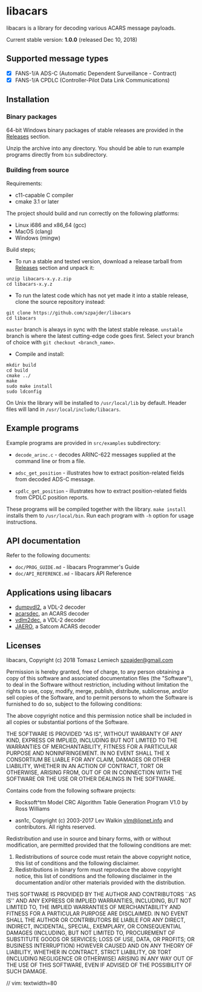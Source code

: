 # libacars

libacars is a library for decoding various ACARS message payloads.

Current stable version: **1.0.0** (released Dec 10, 2018)

## Supported message types

- [X] FANS-1/A ADS-C (Automatic Dependent Surveillance - Contract)
- [X] FANS-1/A CPDLC (Controller-Pilot Data Link Communications)

## Installation

### Binary packages

64-bit Windows binary packages of stable releases are provided in the
[Releases](https://github.com/szpajder/libacars/releases) section.

Unzip the archive into any directory. You should be able to run example programs
directly from `bin` subdirectory.

### Building from source

Requirements:

- c11-capable C compiler
- cmake 3.1 or later

The project should build and run correctly on the following platforms:

- Linux i686 and x86_64 (gcc)
- MacOS (clang)
- Windows (mingw)

Build steps;

- To run a stable and tested version, download a release tarball from
  [Releases](https://github.com/szpajder/libacars/releases) section and unpack it:

```
unzip libacars-x.y.z.zip
cd libacars-x.y.z
```

- To run the latest code which has not yet made it into a stable release, clone
  the source repository instead:

```
git clone https://github.com/szpajder/libacars
cd libacars
```

`master` branch is always in sync with the latest stable release. `unstable`
branch is where the latest cutting-edge code goes first. Select your branch of
choice with `git checkout <branch_name>`.

- Compile and install:

```
mkdir build
cd build
cmake ../
make
sudo make install
sudo ldconfig
```

On Unix the library will be installed to `/usr/local/lib` by default.
Header files will land in `/usr/local/include/libacars`.

## Example programs

Example programs are provided in `src/examples` subdirectory:

- `decode_arinc.c` - decodes ARINC-622 messages supplied at the
  command line or from a file.

- `adsc_get_position` - illustrates how to extract position-related
  fields from decoded ADS-C message.

- `cpdlc_get_position` - illustrates how to extract position-related
  fields from CPDLC position reports.

These programs will be compiled together with the library.  `make install`
installs them to `/usr/local/bin`.  Run each program with `-h` option for
usage instructions.

## API documentation

Refer to the following documents:

- `doc/PROG_GUIDE.md` - libacars Programmer's Guide
- `doc/API_REFERENCE.md` - libacars API Reference

## Applications using libacars

- [dumpvdl2](https://github.com/szpajder/dumpvdl2), a VDL-2 decoder
- [acarsdec](https://github.com/TLeconte/acarsdec/), an ACARS decoder
- [vdlm2dec](https://github.com/TLeconte/vdlm2dec), a VDL-2 decoder
- [JAERO](https://github.com/jontio/JAERO/), a Satcom ACARS decoder

## Licenses

libacars, Copyright (c) 2018 Tomasz Lemiech <szpajder@gmail.com>

Permission is hereby granted, free of charge, to any person obtaining
a copy of this software and associated documentation files (the
"Software"), to deal in the Software without restriction, including
without limitation the rights to use, copy, modify, merge, publish,
distribute, sublicense, and/or sell copies of the Software, and to
permit persons to whom the Software is furnished to do so, subject to
the following conditions:

The above copyright notice and this permission notice shall be
included in all copies or substantial portions of the Software.

THE SOFTWARE IS PROVIDED "AS IS", WITHOUT WARRANTY OF ANY KIND,
EXPRESS OR IMPLIED, INCLUDING BUT NOT LIMITED TO THE WARRANTIES OF
MERCHANTABILITY, FITNESS FOR A PARTICULAR PURPOSE AND
NONINFRINGEMENT. IN NO EVENT SHALL THE X CONSORTIUM BE LIABLE FOR ANY
CLAIM, DAMAGES OR OTHER LIABILITY, WHETHER IN AN ACTION OF CONTRACT,
TORT OR OTHERWISE, ARISING FROM, OUT OF OR IN CONNECTION WITH THE
SOFTWARE OR THE USE OR OTHER DEALINGS IN THE SOFTWARE.


Contains code from the following software projects:

- Rocksoft^tm Model CRC Algorithm Table Generation Program V1.0
  by Ross Williams

- asn1c, Copyright (c) 2003-2017 Lev Walkin <vlm@lionet.info>
  and contributors. All rights reserved.

Redistribution and use in source and binary forms, with or without
modification, are permitted provided that the following conditions
are met:
1. Redistributions of source code must retain the above copyright
   notice, this list of conditions and the following disclaimer.
2. Redistributions in binary form must reproduce the above copyright
   notice, this list of conditions and the following disclaimer in the
   documentation and/or other materials provided with the distribution.

THIS SOFTWARE IS PROVIDED BY THE AUTHOR AND CONTRIBUTORS ``AS IS'' AND
ANY EXPRESS OR IMPLIED WARRANTIES, INCLUDING, BUT NOT LIMITED TO, THE
IMPLIED WARRANTIES OF MERCHANTABILITY AND FITNESS FOR A PARTICULAR PURPOSE
ARE DISCLAIMED.  IN NO EVENT SHALL THE AUTHOR OR CONTRIBUTORS BE LIABLE
FOR ANY DIRECT, INDIRECT, INCIDENTAL, SPECIAL, EXEMPLARY, OR CONSEQUENTIAL
DAMAGES (INCLUDING, BUT NOT LIMITED TO, PROCUREMENT OF SUBSTITUTE GOODS
OR SERVICES; LOSS OF USE, DATA, OR PROFITS; OR BUSINESS INTERRUPTION)
HOWEVER CAUSED AND ON ANY THEORY OF LIABILITY, WHETHER IN CONTRACT, STRICT
LIABILITY, OR TORT (INCLUDING NEGLIGENCE OR OTHERWISE) ARISING IN ANY WAY
OUT OF THE USE OF THIS SOFTWARE, EVEN IF ADVISED OF THE POSSIBILITY OF
SUCH DAMAGE.

// vim: textwidth=80

